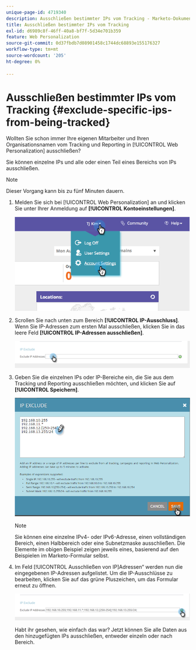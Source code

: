 ```yaml
---
unique-page-id: 4719340
description: Ausschließen bestimmter IPs vom Tracking - Marketo-Dokumente - Produktdokumentation
title: Ausschließen bestimmter IPs vom Tracking
exl-id: d6989c8f-46ff-40a8-bf7f-5d34e701b359
feature: Web Personalization
source-git-commit: 0d37fbdb7d08901458c1744dc68893e155176327
workflow-type: tm+mt
source-wordcount: '205'
ht-degree: 0%

---
```


# Ausschließen bestimmter IPs vom Tracking {#exclude-specific-ips-from-being-tracked}

Wollten Sie schon immer Ihre eigenen Mitarbeiter und Ihren Organisationsnamen vom Tracking und Reporting in [!UICONTROL Web Personalization] ausschließen?

Sie können einzelne IPs und alle oder einen Teil eines Bereichs von IPs ausschließen.

>[!NOTE]
>
>Dieser Vorgang kann bis zu fünf Minuten dauern.

1. Melden Sie sich bei [!UICONTROL Web Personalization] an und klicken Sie unter Ihrer Anmeldung auf **[!UICONTROL Kontoeinstellungen]**.

   ![](assets/image2014-11-19-19-3a25-3a41.png)

1. Scrollen Sie nach unten zum Bereich **[!UICONTROL IP-Ausschluss]**. Wenn Sie IP-Adressen zum ersten Mal ausschließen, klicken Sie in das leere Feld **[!UICONTROL IP-Adressen ausschließen]**.

   ![](assets/image2016-11-4-10-3a27-3a1.png)

1. Geben Sie die einzelnen IPs oder IP-Bereiche ein, die Sie aus dem Tracking und Reporting ausschließen möchten, und klicken Sie auf **[!UICONTROL Speichern]**.

   ![](assets/exclude-ips-form-hands.png)

   >[!NOTE]
   >
   >Sie können eine einzelne IPv4- oder IPv6-Adresse, einen vollständigen Bereich, einen Halbbereich oder eine Subnetzmaske ausschließen. Die Elemente im obigen Beispiel zeigen jeweils eines, basierend auf den Beispielen im Marketo-Formular selbst.

1. Im Feld [!UICONTROL Ausschließen von IP]Adressen“ werden nun die eingegebenen IP-Adressen aufgelistet. Um die IP-Ausschlüsse zu bearbeiten, klicken Sie auf das grüne Pluszeichen, um das Formular erneut zu öffnen.

   ![](assets/exclude-ips-after.png)

   Habt ihr gesehen, wie einfach das war? Jetzt können Sie alle Daten aus den hinzugefügten IPs ausschließen, entweder einzeln oder nach Bereich.
